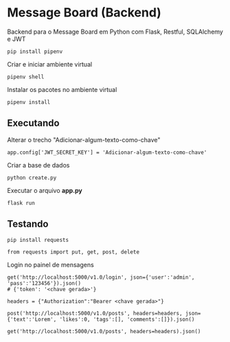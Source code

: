 # Message Board (Backend)

Backend para o Message Board em Python com Flask, Restful, SQLAlchemy e JWT

```{shell}
pip install pipenv
```

Criar e iniciar ambiente virtual 

```{shell}
pipenv shell
```

Instalar os pacotes no ambiente virtual 

```{shell}
pipenv install 
```

## Executando

Alterar o trecho "Adicionar-algum-texto-como-chave" 

```{python}
app.config['JWT_SECRET_KEY'] = 'Adicionar-algum-texto-como-chave'
```

Criar a base de dados 

```{shell}
python create.py
```

Executar o arquivo **app.py**

```{shell}
flask run
```

## Testando

```{shell}
pip install requests
```

```{python}
from requests import put, get, post, delete
```

Login no painel de mensagens

```{python}
get('http://localhost:5000/v1.0/login', json={'user':'admin', 'pass':'123456'}).json()
# {'token': '<chave gerada>'}
```

```{python}
headers = {"Authorization":"Bearer <chave gerada>"}
```

```{python}
post('http://localhost:5000/v1.0/posts', headers=headers, json={'text':'Lorem', 'likes':0, 'tags':[], 'comments':[]}).json()
```

```{python}
get('http://localhost:5000/v1.0/posts', headers=headers).json()
```
